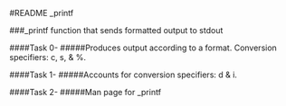 #README _printf

###_printf function that sends formatted output to stdout

####Task 0-
#####Produces output according to a format. Conversion specifiers: c, s, & %.

####Task 1-
#####Accounts for conversion specifiers: d & i.

####Task 2-
#####Man page for _printf
